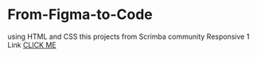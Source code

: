# From-Figma-to-Code
using HTML and CSS this projects from Scrimba community 
Responsive 1 Link <a href="https://fluffy-macaron-1d309f.netlify.app/">CLICK ME </a>
